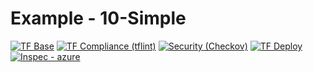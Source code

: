 # Example - 10-Simple

<!--.test-westeurope-test-start-->
[![TF Base](https://img.shields.io/static/v1?logo=terraform&style=plastic&label=TF%20Base&message=✓%203%20|✗%200%20|▲%201|➝%200&color=yellow)](https://github.com/Ontracon/tfm-azr-storage-account/actions/runs/3157218202)
[![TF Compliance (tflint)](https://img.shields.io/static/v1?logo=terraform&style=plastic&label=TF%20Compliance%20(tflint)&message=✓%20Success&color=success)](https://github.com/Ontracon/tfm-azr-storage-account/actions/runs/3157218202)
[![Security (Checkov)](https://img.shields.io/static/v1?logo=terraform&style=plastic&label=Security%20(Checkov)&message=✓%2011%20|✗%200%20|▲%201|➝%200&color=yellow)](https://github.com/Ontracon/tfm-azr-storage-account/actions/runs/3157218202)
[![TF Deploy](https://img.shields.io/static/v1?logo=terraform&style=plastic&label=TF%20Deploy&message=✓%204%20|✗%200%20|▲%201|➝%200&color=yellow)](https://github.com/Ontracon/tfm-azr-storage-account/actions/runs/3157218202)
[![Inspec - azure](https://img.shields.io/static/v1?logo=chef&style=plastic&label=Inspec%20-%20azure&message=no%20results&color=inactive)](https://github.com/Ontracon/tfm-azr-storage-account/actions/runs/3157218202)
<!--.test-westeurope-test-end-->
